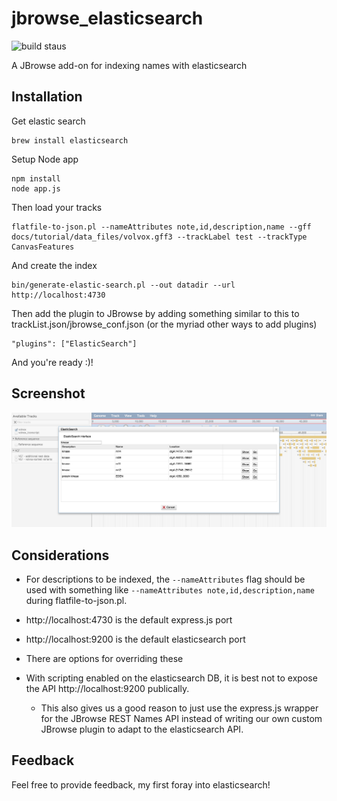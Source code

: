# jbrowse_elasticsearch

![build staus](https://travis-ci.org/cmdcolin/jbrowse_elasticsearch.svg?branch=master)

A JBrowse add-on for indexing names with elasticsearch

## Installation

Get elastic search


    brew install elasticsearch

Setup Node app

    npm install
    node app.js

Then load your tracks

    flatfile-to-json.pl --nameAttributes note,id,description,name --gff docs/tutorial/data_files/volvox.gff3 --trackLabel test --trackType CanvasFeatures

And create the index

    bin/generate-elastic-search.pl --out datadir --url http://localhost:4730

Then add the plugin to JBrowse by adding something similar to this to
trackList.json/jbrowse_conf.json (or the myriad other ways to add plugins)

    "plugins": ["ElasticSearch"]

And you're ready :)!

## Screenshot

![](img/example.png)


## Considerations

* For descriptions to be indexed, the `--nameAttributes` flag should be used
  with something like `--nameAttributes note,id,description,name` during
  flatfile-to-json.pl.


* http://localhost:4730 is the default express.js port

* http://localhost:9200 is the default elasticsearch port

* There are options for overriding these

* With scripting enabled on the elasticsearch DB, it is best not to expose the
  API http://localhost:9200 publically.

  * This also gives us a good reason to just use the express.js wrapper for the 
    JBrowse REST Names API instead of writing our own custom JBrowse plugin to adapt
    to the elasticsearch API.


## Feedback

Feel free to provide feedback, my first foray into elasticsearch!
